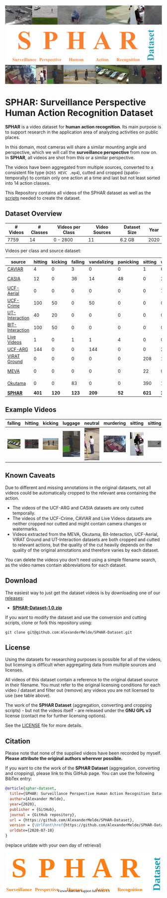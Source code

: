 ![SPHAR Surveillance Perspective Human Action Recognition Banner](docs/SPHAR-banner.png)


# **SPHAR**: **S**urveillance **P**erspective **H**uman **A**ction **R**ecognition Dataset


**SPHAR** is a video dataset for **human action recognition**. Its main purpose is to support research in the application area of analyzing activities on public places.

In this domain, most cameras will share a similar mounting angle and perspective, which we will call the **surveillance perspective** from now on. In **SPHAR**, all videos are shot from this or a similar perspective.

The videos have been aggregated from multiple sources, converted to a consistent file type (`H265 HEVC .mp4`), cutted and cropped (spatio-temporally) to contain only one action at a time and last but not least sorted into 14 action classes.

This Repository contains all videos of the SPHAR dataset as well as the [scripts](scripts) needed to create the dataset.

## Dataset Overview

| # Videos |# Classes | Videos per Class | Video Sources | Dataset Size | Year |
|----------|----------|------------------|---------------|--------------|------|
|     7759 |       14 |         0 - 2800 |            11 |       6.2 GB | 2020 |

Videos per class and source dataset:

|source|hitting|kicking|falling|vandalizing|panicking|sitting|walking|running|neutral|luggage|stealing|murdering|carcrash|igniting|license|
|-|-|-|-|-|-|-|-|-|-|-|-|-|-|-|-|
|[CAVIAR](http://groups.inf.ed.ac.uk/vision/CAVIAR/CAVIARDATA1/)|4|0|3|0|0|1|61|0|5|5|0|0|0|0|public|
|[CASIA](http://www.cbsr.ia.ac.cn/english/Action%20Databases%20EN.asp)|12|0|36|14|48|0|204|96|0|0|11|0|0|0|author's permission|
|[UCF-Aerial](https://www.crcv.ucf.edu/research/data-sets/ucf-aerial-action/)|0|0|0|0|0|0|71|8|64|0|0|0|0|0|unknown|
|[UCF-Crime](https://www.crcv.ucf.edu/projects/real-world/)|100|50|0|50|0|0|0|0|0|0|400|50|150|100|unknown|
|[UT-Interaction](https://cvrc.ece.utexas.edu/SDHA2010/Human_Interaction.html)|40|20|0|0|0|0|0|0|60|0|0|0|0|0|unknown|
|[BIT-Interaction](https://sites.google.com/site/alexkongy/software)|100|50|0|0|0|0|0|0|250|0|0|0|0|0|non-commercial|
|[Live Videos](https://cvrleyva.wordpress.com/2017/04/08/lv-dataset/)|1|0|1|1|4|0|0|0|1|0|7|2|7|1|unknown|
|[UCF-ARG](https://www.crcv.ucf.edu/research/data-sets/ucf-arg/)|144|0|0|144|0|0|288|288|432|0|0|0|0|0|unknown|
|[VIRAT Ground](https://viratdata.org/)|0|0|0|0|0|208|1111|22|214|0|0|0|0|0|research & commercial|
|[MEVA](https://mevadata.org/)|0|0|0|0|0|22|0|0|0|3|1|0|0|0|CC-BY-4.0|
|[Okutama](http://okutama-action.org/)|0|0|83|0|0|390|1064|102|1170|0|0|0|0|0|CC-BY-NC-3.0|
|[**SPHAR**](https://github.com/AlexanderMelde/SPHAR-Dataset)|**401**|**120**|**123**|**209**|**52**|**621**|**2800**|**516**|**2166**|**8**|**418**|**52**|**157**|**101**|**multiple**|


## Example Videos
| falling | hitting | kicking | luggage | neutral | murdering | sitting | sitting | running |
|---------|---------|---------|---------|---------|-----------|---------|---------|---------|
| ![example video of falling class](docs/falling.gif) | ![example video of hitting class](docs/hitting.gif) | ![example video of kicking class](docs/kicking.gif) | ![example video of luggage class](docs/luggage.gif) | ![example video of neutral class](docs/neutral.gif) | ![example video of murdering class](docs/murdering.gif) | ![example video of sitting class](docs/sitting.gif) | ![second example video of sitting class](docs/sitting2.gif) |![example video of running class](docs/running.gif) | 

## Known Caveats
Due to different and missing annotations in the original datasets, not all videos could be automatically cropped to the relevant area containing the action.

- The videos of the UCF-ARG and CASIA datasets are only cutted temporally. 
- The videos of the UCF-Crime, CAVIAR and Live Videos datasets are neither cropped nor cutted and might contain camera changes or watermarks. 
- Videos extracted from the MEVA, Okutama, Bit-Interaction, UCF-Aerial, VIRAT Ground and UT-Interaction datasets are both cropped and cutted to relevant actions, but the quality of the cut heavily depends on the quality of the original annotations and therefore varies by each dataset.

You can delete the videos you don't need using a simple filename search, as the video names contain abbreviations for each dataset.

## Download
The easiest way to just get the dataset videos is by downloading one of our [releases](https://github.com/AlexanderMelde/SPHAR-Dataset/releases):

- [**SPHAR-Dataset-1.0.zip**](https://github.com/AlexanderMelde/SPHAR-Dataset/archive/1.0.zip)

If you want to modify the dataset and use the conversion and cutting scripts, clone or fork this repository using:

```
git clone git@github.com:AlexanderMelde/SPHAR-Dataset.git
```

## License
Using the datasets for researching purposes is possible for all of the videos, but licensing is difficult when aggregating data from multiple sources and licenses.

All videos of this dataset contain a reference to the original dataset source in their filename. You must refer to the original licensing conditions for each video / dataset and filter out (remove) any videos you are not licensed to use (see table above).

The work of the **SPHAR Dataset** (aggregation, converting and cropping scripts) - but not the videos itself - are released under the **GNU GPL v3** license (contact me for further licensing options).

See the [LICENSE](LICENSE) file for more details.

## Citation
Please note that none of the supplied videos have been recorded by myself.
**Please attribute the original authors wherever possible.**

If you want to cite the work of the **SPHAR Dataset** (aggregation, converting and cropping), please link to this GitHub page. You can use the following BibTex entry:

```bib
@article{sphar-dataset,
  title={SPHAR: Surveillance Perspective Human Action Recognition Dataset},
  author={Alexander Melde},
  year={2020},
  publisher = {GitHub},
  journal = {GitHub repository},
  url = {https://github.com/AlexanderMelde/SPHAR-Dataset},
  version = {\UrlFont\href{https://github.com/AlexanderMelde/SPHAR-Dataset/commit/40c1b9e}{40c1b9e}},
  urldate={2020-07-18}
}
```
(replace urldate with your own day of retrieval)

[![SPHAR Surveillance Perspective Human Action Recognition Logo](docs/SPHAR.svg)](https://alexandermelde.github.io/SPHAR-Dataset/)</small>
